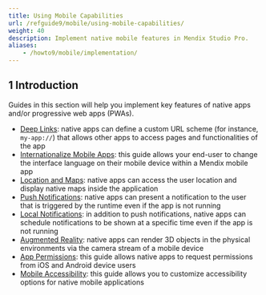 ```yaml
---
title: Using Mobile Capabilities
url: /refguide9/mobile/using-mobile-capabilities/
weight: 40
description: Implement native mobile features in Mendix Studio Pro.
aliases:
    - /howto9/mobile/implementation/
---
```


## 1 Introduction

Guides in this section will help you implement key features of native apps and/or progressive web apps (PWAs).

* [Deep Links](/refguide9/mobile/using-mobile-capabilities/deep-links/): native apps can define a custom URL scheme (for instance, `my-app://`) that allows other apps to access pages and functionalities of the app
* [Internationalize Mobile Apps](/refguide9/mobile/using-mobile-capabilities/native-language-change/): this guide allows your end-user to change the interface language on their mobile device within a Mendix mobile app
* [Location and Maps](/refguide9/mobile/using-mobile-capabilities/location-and-maps/): native apps can access the user location and display native maps inside the application
* [Push Notifications](/refguide9/mobile/using-mobile-capabilities/push-notifications/): native apps can present a notification to the user that is triggered by the runtime even if the app is not running
* [Local Notifications](/refguide9/mobile/using-mobile-capabilities/location-and-maps/): in addition to push notifications, native apps can schedule notifications to be shown at a specific time even if the app is not running
* [Augmented Reality](/refguide9/mobile/using-mobile-capabilities/augmented-reality/): native apps can render 3D objects in the physical environments via the camera stream of a mobile device
* [App Permissions](/refguide9/mobile/using-mobile-capabilities/generic-permission-action/): this guide allows native apps to request permissions from iOS and Android device users
* [Mobile Accessibility](/refguide9/mobile/using-mobile-capabilities/mobile-accessibility/): this guide allows you to customize accessibility options for native mobile applications
